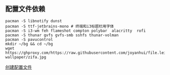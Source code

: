 ## 配置文件依赖
```
pacman -S libnotify dunst   
pacman -S ttf-jetbrains-mono # 终端和i3标题栏用字体
pacman -S i3-wm feh flameshot compton polybar  alacritty  rofi
pacman -S thunar gvfs gvfs-smb sshfs thunar-volman
pacman -S pavucontrol
mkdir ~/bg && cd ~/bg
wget  https://ghproxy.com/https://raw.githubusercontent.com/joyanhui/file.leiyanhui.com/dwm-wallpaper/zifa.jpg
```

[创建配置文件](https://github.com/joyanhui/i3w/blob/main/i3config.sh)
